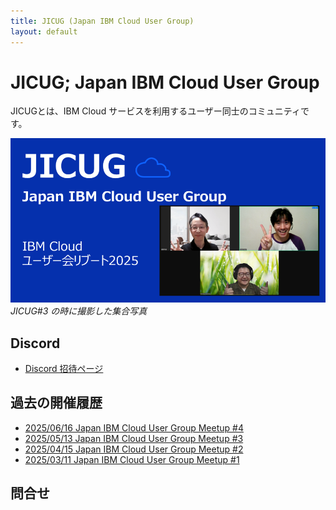 ```yaml
---
title: JICUG (Japan IBM Cloud User Group)
layout: default
---
```


# JICUG; Japan IBM Cloud User Group

JICUGとは、IBM Cloud サービスを利用するユーザー同士のコミュニティです。

![集合写真](/assets/images/top_jumbo.png)
_JICUG#3 の時に撮影した集合写真_

## Discord

- [Discord 招待ページ](https://discord.gg/rmEDXgYYbR)

## 過去の開催履歴

- [2025/06/16 Japan IBM Cloud User Group Meetup #4](https://bmxug.connpass.com/event/355597/)
- [2025/05/13 Japan IBM Cloud User Group Meetup #3](https://bmxug.connpass.com/event/352986/)
- [2025/04/15 Japan IBM Cloud User Group Meetup #2](https://bmxug.connpass.com/event/348954/)
- [2025/03/11 Japan IBM Cloud User Group Meetup #1](https://bmxug.connpass.com/event/345020/)

## 問合せ
